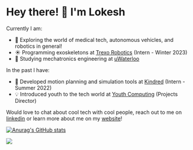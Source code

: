 # Hey there! 👋 I'm Lokesh

<!--
**1lokeshpatel/1lokeshpatel** is a ✨ _special_ ✨ repository because its `README.md` (this file) appears on your GitHub profile.

Here are some ideas to get you started:
-->
Currently I am:
- 🔭 Exploring the world of medical tech, autonomous vehicles, and robotics in general!
- ☀️ Programming exoskeletons at [Trexo Robotics](https://trexorobotics.com/) (Intern - Winter 2023)
- 🌱 Studying mechatronics engineering at [uWaterloo](https://uwaterloo.ca/)

In the past I have:
- 🦾 Developed motion planning and simulation tools at [Kindred](https://www.kindred.ai/) (Intern - Summer 2022)
- 💡 Introduced youth to the tech world at [Youth Computing](https://youthcomputing.ca/) (Projects Director)

Would love to chat about cool tech with cool people, reach out to me on [linkedin](https://www.linkedin.com/in/1lokeshpatel/) or learn more about me on my [website](https://www.lokeshpatel.ca/)!


[![Anurag's GitHub stats](https://github-readme-stats.vercel.app/api?username=1lokeshpatel)](https://github.com/1lokeshpatel/github-readme-stats)

![](https://komarev.com/ghpvc/?username=1lokeshpatel&color=blue)</h1> 
